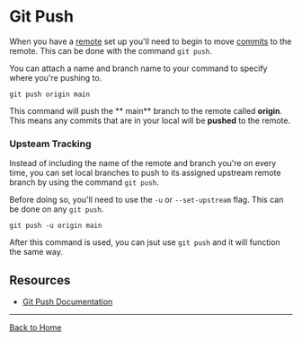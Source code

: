 # Git Push

When you have a [remote](./Remote.md) set up you'll need to begin to move [commits](./Commit.md) to the remote. This can be done with the command `git push`.

You can attach a name and branch name to your command to specify where you're pushing to.

```
git push origin main
```
This command will push the ** main** branch to the remote called **origin**.
This means any commits that are in your local will be **pushed** to the remote.
### Upsteam Tracking
Instead of including the name of the remote and branch you're on every time, you can set local branches to push to its assigned upstream remote branch by using the command `git push`. 

Before doing so, you'll need to use the `-u` or `--set-upstream` flag. This can be done on any `git push`.

```
git push -u origin main
```

After this command is used, you can jsut use `git push` and it will function the same way.
## Resources
- [Git Push Documentation](https://git-scm.com/docs/git-push)
---
[Back to Home](../README.md)

